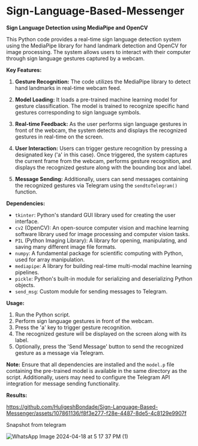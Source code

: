 # Sign-Language-Based-Messenger


**Sign Language Detection using MediaPipe and OpenCV**

This Python code provides a real-time sign language detection system using the MediaPipe library for hand landmark detection and OpenCV for image processing. The system allows users to interact with their computer through sign language gestures captured by a webcam.

**Key Features:**

1. **Gesture Recognition:** The code utilizes the MediaPipe library to detect hand landmarks in real-time webcam feed.

2. **Model Loading:** It loads a pre-trained machine learning model for gesture classification. The model is trained to recognize specific hand gestures corresponding to sign language symbols.

3. **Real-time Feedback:** As the user performs sign language gestures in front of the webcam, the system detects and displays the recognized gestures in real-time on the screen.

4. **User Interaction:** Users can trigger gesture recognition by pressing a designated key ('a' in this case). Once triggered, the system captures the current frame from the webcam, performs gesture recognition, and displays the recognized gesture along with the bounding box and label.

5. **Message Sending:** Additionally, users can send messages containing the recognized gestures via Telegram using the `sendtoTelegram()` function.

**Dependencies:**

- `tkinter`: Python's standard GUI library used for creating the user interface.
- `cv2` (OpenCV): An open-source computer vision and machine learning software library used for image processing and computer vision tasks.
- `PIL` (Python Imaging Library): A library for opening, manipulating, and saving many different image file formats.
- `numpy`: A fundamental package for scientific computing with Python, used for array manipulation.
- `mediapipe`: A library for building real-time multi-modal machine learning pipelines.
- `pickle`: Python's built-in module for serializing and deserializing Python objects.
- `send_msg`: Custom module for sending messages to Telegram.

**Usage:**

1. Run the Python script.
2. Perform sign language gestures in front of the webcam.
3. Press the 'a' key to trigger gesture recognition.
4. The recognized gesture will be displayed on the screen along with its label.
5. Optionally, press the 'Send Message' button to send the recognized gesture as a message via Telegram.

**Note:** Ensure that all dependencies are installed and the `model.p` file containing the pre-trained model is available in the same directory as the script. Additionally, users may need to configure the Telegram API integration for message sending functionality.


**Results:**

https://github.com/HuligeshBondade/Sign-Language-Based-Messenger/assets/107861136/f8f3e277-f28e-4487-8de5-4c8129e9907f

Snapshot from telegram

![WhatsApp Image 2024-04-18 at 5 17 37 PM (1)](https://github.com/HuligeshBondade/Sign-Language-Based-Messenger/assets/107861136/d604f3ae-6ef7-4eee-970f-e22cc04a8e83)





